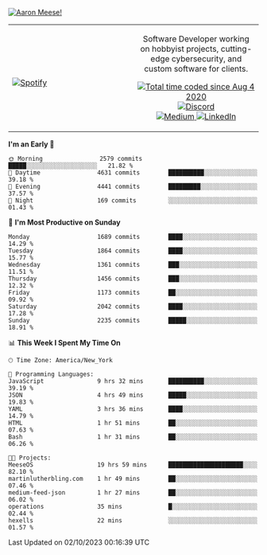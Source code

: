 [![Aaron Meese!](https://user-images.githubusercontent.com/17814535/88975338-a2aabf00-d27f-11ea-963f-8a19608716b4.png)](https://github.com/ajmeese7/readme-ascii "README ASCII")

<!-- Modified from project here: https://github.com/novatorem/novatorem -->
<table width="100%">
  <tr>
  <td width="50%">

&nbsp; <br> [![Spotify](https://ajmeese7.vercel.app/api/spotify)](https://open.spotify.com/user/ajmeese)

  </td>
  <td width="50%">
    <p align="center">
    Software Developer working on hobbyist projects, cutting-edge cybersecurity, and custom software for clients.
    </p>
    <p align="center">
      <a href="https://wakatime.com/@f726891d-3b02-46cd-9b60-e8c59f9e2b14">
        <img src="https://wakatime.com/badge/user/f726891d-3b02-46cd-9b60-e8c59f9e2b14.svg" alt="Total time coded since Aug 4 2020" title="WakaTime" />
      </a>
      <a href="http://link.aaronmeese.com/discord">
        <img src="https://img.shields.io/badge/discord-ajmeese7%234835-369?style=flat-square&logo=discord&logoColor=white&color=purple" alt="Discord" title="Discord">
      </a>
      <br />
      <a href="https://link.aaronmeese.com/medium">
        <img src="https://img.shields.io/badge/medium-ajmeese7-1DB954?style=flat-square&logo=medium&logoColor=white" alt="Medium" title="Medium">
      </a>
      <a href="https://link.aaronmeese.com/linkedin">
        <img src="https://img.shields.io/badge/linkedIn-aaronmeese-1DB954?style=flat-square&logo=linkedin&logoColor=white&color=blue" alt="LinkedIn" title="LinkedIn">
      </a>
    </p>
  </td>

</table>

[//]: <> (The `&nbsp;` is to have Aphelion take up more space)

<!--START_SECTION:waka-->
**I'm an Early 🐤** 

```text
🌞 Morning                2579 commits        █████░░░░░░░░░░░░░░░░░░░░   21.82 % 
🌆 Daytime                4631 commits        ██████████░░░░░░░░░░░░░░░   39.18 % 
🌃 Evening                4441 commits        █████████░░░░░░░░░░░░░░░░   37.57 % 
🌙 Night                  169 commits         ░░░░░░░░░░░░░░░░░░░░░░░░░   01.43 % 
```
📅 **I'm Most Productive on Sunday** 

```text
Monday                   1689 commits        ████░░░░░░░░░░░░░░░░░░░░░   14.29 % 
Tuesday                  1864 commits        ████░░░░░░░░░░░░░░░░░░░░░   15.77 % 
Wednesday                1361 commits        ███░░░░░░░░░░░░░░░░░░░░░░   11.51 % 
Thursday                 1456 commits        ███░░░░░░░░░░░░░░░░░░░░░░   12.32 % 
Friday                   1173 commits        ██░░░░░░░░░░░░░░░░░░░░░░░   09.92 % 
Saturday                 2042 commits        ████░░░░░░░░░░░░░░░░░░░░░   17.28 % 
Sunday                   2235 commits        █████░░░░░░░░░░░░░░░░░░░░   18.91 % 
```


📊 **This Week I Spent My Time On** 

```text
🕑︎ Time Zone: America/New_York

💬 Programming Languages: 
JavaScript               9 hrs 32 mins       ██████████░░░░░░░░░░░░░░░   39.19 % 
JSON                     4 hrs 49 mins       █████░░░░░░░░░░░░░░░░░░░░   19.83 % 
YAML                     3 hrs 36 mins       ████░░░░░░░░░░░░░░░░░░░░░   14.79 % 
HTML                     1 hr 51 mins        ██░░░░░░░░░░░░░░░░░░░░░░░   07.63 % 
Bash                     1 hr 31 mins        ██░░░░░░░░░░░░░░░░░░░░░░░   06.26 % 

🐱‍💻 Projects: 
MeeseOS                  19 hrs 59 mins      █████████████████████░░░░   82.10 % 
martinlutherbling.com    1 hr 49 mins        ██░░░░░░░░░░░░░░░░░░░░░░░   07.46 % 
medium-feed-json         1 hr 27 mins        ██░░░░░░░░░░░░░░░░░░░░░░░   06.02 % 
operations               35 mins             █░░░░░░░░░░░░░░░░░░░░░░░░   02.44 % 
hexells                  22 mins             ░░░░░░░░░░░░░░░░░░░░░░░░░   01.57 % 
```


 Last Updated on 02/10/2023 00:16:39 UTC
<!--END_SECTION:waka-->
